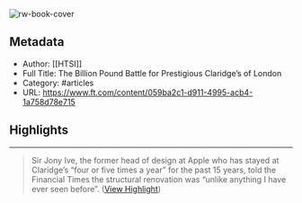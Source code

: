 ![rw-book-cover](https://readwise-assets.s3.amazonaws.com/static/images/article2.74d541386bbf.png)

## Metadata
- Author: [[HTSI]]
- Full Title: The Billion Pound Battle for Prestigious Claridge’s of London
- Category: #articles
- URL: https://www.ft.com/content/059ba2c1-d911-4995-acb4-1a758d78e715

## Highlights
***

> Sir Jony Ive, the former head of design at Apple who has stayed at Claridge’s “four or five times a year” for the past 15 years, told the Financial Times the structural renovation was “unlike anything I have ever seen before”. ([View Highlight](https://instapaper.com/read/1513669814/19825071))

